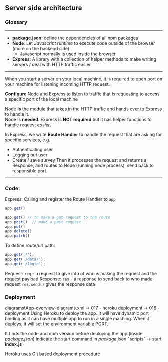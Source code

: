 ## Server side architecture

### Glossary
---
* **package.json**: define the dependencies of all npm packages
* **Node**: Let *Javascript runtime* to execute code outside of the browser (more on the backend side)
  * Javascript normally is used inside the browser
* **Express**: A library with a collection of helper methods to make writing servers / deal with HTTP traffic easier
---

When you start a server on your local machine, it is required to open port on your machine for listening incoming HTTP request.

**Configure** Node and Express to listen to traffic that is requesting to access a specific port of the local machine

Node **is** the module that takes in the HTTP traffic and hands over to Express to handle it.  
Node is **needed**. Express is **NOT required** but it has helper functions to handle request *easier*.

In Express, we write **Route Handler** to handle the request that are asking for specific services, e.g.
* Authenticating user
* Logging out user
* Create / save survey
Then it processes the request and returns a Response, and routes to Node (running node process), send back to responsible port.

---
### Code:

Express:
Calling and register the Route Handler to `app`
```js
app.get()
```

```js
app.get() // to make a get request to the route
app.post()  // make a post request ..
app.put()
app.delete()
app.patch()
```

To define route/url path:
```js
app.get('/');
app.get('/data/');
app.get('/login');
```

Request: `req` - a request to give info of who is making the request and the request payload
Response: `res` - a response to send back to who made request
`res.send()` gives the response data


### Deployment
diagrams\App-overview-diagrams.xml 
-> 017 - heroku deployment
-> 016 - deployment
Using Heroku to deploy the app.
It will have dynamic port binding as it can have multiple app to run in a single maching. When it deploys, it will set the environment variable PORT.

It finds the node and npm version before deploying the app (inside *package.json*)
Indicate the start command in *package.json* "scripts" -> start **index.js**

Heroku uses Git based deployment procedure
